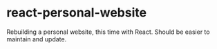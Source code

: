 # react-personal-website
Rebuilding a personal website, this time with React. Should be easier to maintain and update.
